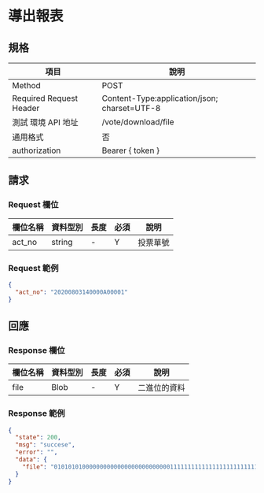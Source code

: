# 導出報表

## 規格

| 項目                    | 說明                                         |
| ----------------------- | -------------------------------------------- |
| Method                  | POST                                         |
| Required Request Header | Content-Type:application/json; charset=UTF-8 |
| 測試 環境 API 地址      | /vote/download/file                          |
| 通用格式                | 否                                           |
| authorization           | Bearer { token }                             |

## 請求

### Request 欄位

| 欄位名稱 | 資料型別 | 長度 | 必須 | 說明     |
| -------- | -------- | ---- | ---- | -------- |
| act_no   | string   | -    | Y    | 投票單號 |

### Request 範例

```json
{
  "act_no": "20200803140000A00001"
}
```

## 回應

### Response 欄位

| 欄位名稱 | 資料型別 | 長度 | 必須 | 說明         |
| -------- | -------- | ---- | ---- | ------------ |
| file     | Blob     | -    | Y    | 二進位的資料 |

### Response 範例

```json
{
  "state": 200,
  "msg": "succese",
  "error": "",
  "data": {
    "file": "01010101000000000000000000000000011111111111111111111111111110101010101000000000000000001111111110101010000000000000000000001010100000000000000000000000000000000000000000000000000001111111111111111111111111111111110101011111111111111111111111111111111111111111111111111111111111111111111111111111111111"
  }
}
```
